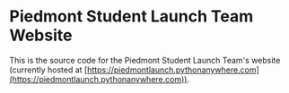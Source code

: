 # Piedmont Student Launch Team Website

This is the source code for the Piedmont Student Launch Team's website (currently hosted at [https://piedmontlaunch.pythonanywhere.com](https://piedmontlaunch.pythonanywhere.com)).
